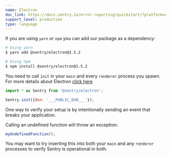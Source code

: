 ```yaml
---
name: Electron
doc_link: https://docs.sentry.io/error-reporting/quickstart/?platform=electron
support_level: production
type: language
---
```

If you are using `yarn` or `npm` you can add our package as a dependency:

```bash
# Using yarn
$ yarn add @sentry/electron@1.5.2

# Using npm
$ npm install @sentry/electron@1.5.2
```




You need to call `init` in your `main` and every `renderer` process you spawn.
For more details about Electron [click here](/platforms/electron/)  

```javascript
import * as Sentry from '@sentry/electron';

Sentry.init({dsn: '___PUBLIC_DSN___'});
```



One way to verify your setup is by intentionally sending an event that breaks your application.

Calling an undefined function will throw an exception:

```js
myUndefinedFunction();
```

You may want to try inserting this into both your `main` and any `renderer`
processes to verify Sentry is operational in both.
